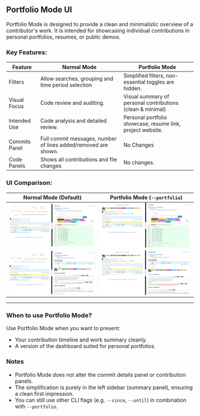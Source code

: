 ## Portfolio Mode UI

Portfolio Mode is designed to provide a clean and minimalistic overview of a contributor's work. It is intended for showcasing individual contributions in personal portfolios, resumes, or public demos.


### Key Features:
| Feature                       | Normal Mode                                                 | Portfolio Mode
|-------------------------------|-------------------------------------------------------------|--------------------------------|
| Filters                       | Allow searches, grouping and time period selection          | Simplified filters, non-essential toggles are hidden.             |
| Visual Focus                  | Code review and auditing.                                   | Visual summary of personal contributions (clean & minimal) |
| Intended Use                  | Code analysis and detailed review.                          | Personal portfolio showcase, resume link, project website.   |
| Commits Panel                 | Full commit messages, number of lines added/removed are shown. | No Changes |
| Code Panels                   | Shows all contributions and file changes                    | No changes. |


### UI Comparison:
| Normal Mode (Default)                             | Portfolio Mode (`--portfolio`)                             |
|---------------------------------------------------|------------------------------------------------------------|
| ![Normal Mode Contributions Screenshot](../images/reposense-normal-mode-author-contributions.png) | ![Portfolio Mode Contributions Screenshot](../images/reposense-portfolio-mode-author-contributions.png)   |
| ![Normal Mode Commits Screenshot](../images/reposense-normal-mode-author-commits.png) | ![Portfolio Mode Commits Screenshot](../images/reposense-portfolio-mode-author-commits.png)   |

---

### When to use Portfolio Mode?
Use Portfolio Mode when you want to present:
- Your contribution timeline and work summary cleanly.
- A version of the dashboard suited for personal portfolios.

### Notes
- Portfolio Mode does not alter the commit details panel or contribution panels.
- The simplification is purely in the left sidebar (summary panel), ensuring a clean first impression.
- You can still use other CLI flags (e.g. `--since`, `--until`) in combination with `--portfolio`.
